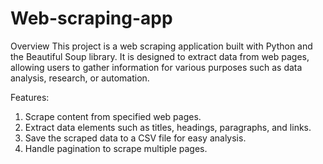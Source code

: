 # Web-scraping-app
Overview
This project is a web scraping application built with Python and the Beautiful Soup library. It is designed to extract data from web pages, allowing users to gather information for various purposes such as data analysis, research, or automation.

Features:
1. Scrape content from specified web pages.
2. Extract data elements such as titles, headings, paragraphs, and links.
3. Save the scraped data to a CSV file for easy analysis.
4. Handle pagination to scrape multiple pages.
